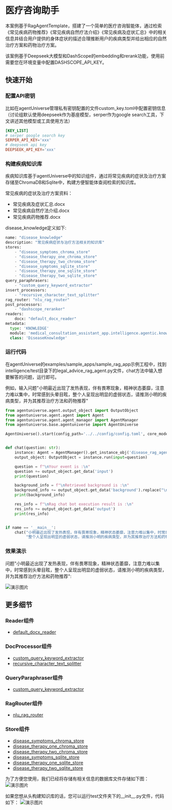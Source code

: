# 医疗咨询助手

本案例基于RagAgentTemplate，搭建了一个简单的医疗咨询智能体，通过检索《常见疾病药物推荐》《常见疾病自然疗法介绍》《常见疾病及症状汇总》中的相关信息并结合用户提供的身体症状的描述合理推断用户的疾病类型并给出相应的自然治疗方案和药物治疗方案。

该案例基于Deepseek大模型和DashScope的embedding和rerank功能，使用前需要您在环境变量中配置DASHSCOPE_API_KEY。

## 快速开始
### 配置API密钥
比如在agentUniverse管理私有密钥配置的文件custom_key.toml中配置密钥信息（讨论组默认使用deepseek作为基座模型，serper作为google search工具，下文讲述其他模型或工具使用方法）
```toml
[KEY_LIST]
# serper google search key
SERPER_API_KEY='xxx'
# deepseek api key
DEEPSEEK_API_KEY='xxx'
```
### 构建疾病知识库
疾病知识库基于agentUniverse中的知识组件，通过将常见疾病的症状及治疗方案存储至ChromaDB和Sqlite中，构建方便智能体查阅检索的知识库。

常见疾病的症状及治疗方案资料：
- 常见疾病及症状汇总.docx
- 常见疾病自然疗法介绍.docx
- 常见疾病药物推荐.docx

disease_knowledge定义如下:
```python
name: "disease_knowledge"
description: "常见疾病症状与治疗方法相关的知识库"
stores:
    - "disease_symptoms_chroma_store"
    - "disease_therapy_one_chroma_store"
    - "disease_therapy_two_chroma_store"
    - "disease_symptoms_sqlite_store"
    - "disease_therapy_one_sqlite_store"
    - "disease_therapy_two_sqlite_store"
query_paraphrasers:
    - "custom_query_keyword_extractor"
insert_processors:
    - "recursive_character_text_splitter"
rag_router: "nlu_rag_router"
post_processors:
    - "dashscope_reranker"
readers:
    docx: "default_docx_reader"
metadata:
  type: 'KNOWLEDGE'
  module: 'medical_consultation_assistant_app.intelligence.agentic.knowledge.disease_knowledge'
  class: 'DiseaseKnowledge'
```

### 运行代码
在agentUniverse的examples/sample_apps/sample_rag_app示例工程中，找到intelligence/test目录下的legal_advice_rag_agent.py文件，chat方法中输入想要解答的问题，运行即可。

例如，输入问题"小明最近出现了发热表现，伴有畏寒现象，精神状态萎靡，注意力难以集中，时常感到头晕目眩，整个人呈现出明显的虚弱状态，请推测小明的疾病类型，并为其推荐治疗方法和药物推荐"
```python
from agentuniverse.agent.output_object import OutputObject
from agentuniverse.agent.agent import Agent
from agentuniverse.agent.agent_manager import AgentManager
from agentuniverse.base.agentuniverse import AgentUniverse

AgentUniverse().start(config_path='../../config/config.toml', core_mode=True)


def chat(question: str):
    instance: Agent = AgentManager().get_instance_obj('disease_rag_agent')
    output_object: OutputObject = instance.run(input=question)

    question = f"\nYour event is :\n"
    question += output_object.get_data('input')
    print(question)

    background_info = f"\nRetrieved background is :\n"
    background_info += output_object.get_data('background').replace("\n","")
    print(background_info)

    res_info = f"\nRag chat bot execution result is :\n"
    res_info += output_object.get_data('output')
    print(res_info)


if name == '__main__':
    chat("小明最近出现了发热表现，伴有畏寒现象，精神状态萎靡，注意力难以集中，时常感到头晕目眩，"
         "整个人呈现出明显的虚弱状态，请推测小明的疾病类型，并为其推荐治疗方法和药物推荐")
```
### 效果演示
问题"小明最近出现了发热表现，伴有畏寒现象，精神状态萎靡，注意力难以集中，时常感到头晕目眩，整个人呈现出明显的虚弱状态，请推测小明的疾病类型，并为其推荐治疗方法和药物推荐":

![演示图片](../../_picture/result_show.png)

## 更多细节
### Reader组件
- [default_docx_reader](../../../../agentuniverse/agent/action/knowledge/reader/file/docx_reader.yaml)

### DocProcessor组件
- [custom_query_keyword_extractor](../../../../examples/sample_apps/rag_app/intelligence/agentic/knowledge/doc_processor/query_keyword_extractor.yaml)
- [recursive_character_text_splitter](../../../../agentuniverse/agent/action/knowledge/doc_processor/recursive_character_text_splitter.yaml)

### QueryParaphraser组件
- [custom_query_keyword_extractor](../../../../examples/sample_apps/rag_app/intelligence/agentic/knowledge/query_paraphraser/custom_query_keyword_extractor.yaml)

### RagRouter组件
- [nlu_rag_router](../../../../examples/sample_apps/rag_app/intelligence/agentic/knowledge/rag_router/nlu_rag_router.yaml)

### Store组件
- [disease_symptoms_chroma_store](../../../../examples/sample_apps/rag_app/intelligence/agentic/knowledge/store/disease_symptoms_chroma_store.yaml)
- [disease_therapy_one_chroma_store](../../../../examples/sample_apps/rag_app/intelligence/agentic/knowledge/store/disease_therapy_one_chroma_store.yaml)
- [disease_therapy_two_chroma_store](../../../../examples/sample_apps/rag_app/intelligence/agentic/knowledge/store/disease_therapy_two_chroma_store.yaml)
- [disease_symptoms_sqlite_store](../../../../examples/sample_apps/rag_app/intelligence/agentic/knowledge/store/disease_symptoms_sqlite_store.yaml)
- [disease_therapy_one_sqlite_store](../../../../examples/sample_apps/rag_app/intelligence/agentic/knowledge/store/disease_therapy_one_sqlite_store.yaml)
- [disease_therapy_two_sqlite_store](../../../../examples/sample_apps/rag_app/intelligence/agentic/knowledge/store/disease_therapy_two_sqlite_store.yaml)

为了方便您使用，我们已经将存储有相关信息的数据库文件存储如下图：
![演示图片](../../_picture/db_structure.png)

如果您想从头构建知识库的话，您可以运行test文件夹下的__init__.py文件，代码如下：
![演示图片](../../_picture/init_code.png)